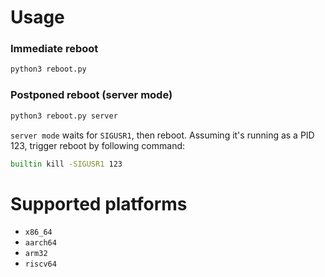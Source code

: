 # Usage

### Immediate reboot
```bash
python3 reboot.py
```

### Postponed reboot (server mode)

```bash
python3 reboot.py server
```

`server mode` waits for `SIGUSR1`, then reboot. Assuming it's running as a PID 123, trigger reboot by following command:

```bash
builtin kill -SIGUSR1 123
```

# Supported platforms

* `x86_64`
* `aarch64`
* `arm32`
* `riscv64`